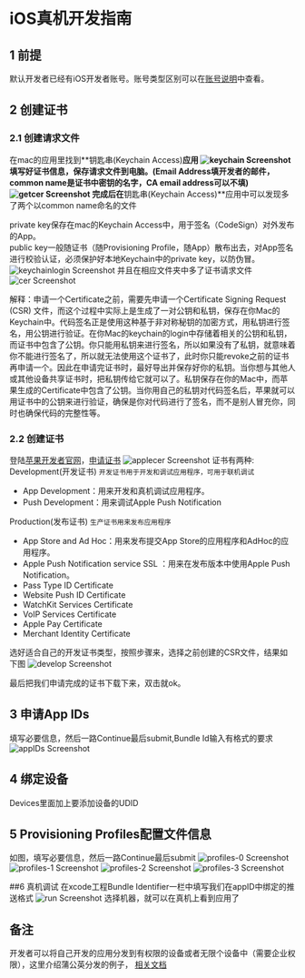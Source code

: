# iOS真机开发指南

## 1 前提

默认开发者已经有iOS开发者账号。账号类型区别可以在[账号说明](https://developer.apple.com/support/compare-memberships/)中查看。

## 2 创建证书
### 2.1 创建请求文件
在mac的应用里找到**钥匙串(Keychain Access)**应用
![keychain Screenshot](./assert/keychain.png)
填写好证书信息，保存请求文件到电脑。(Email Address填开发者的邮件，common name是证书中密钥的名字，CA email address可以不填)
![getcer Screenshot](./assert/getcer.png)
完成后在**钥匙串(Keychain Access)**应用中可以发现多了两个以common name命名的文件

private key保存在mac的Keychain Access中，用于签名（CodeSign）对外发布的App。<br>
public key一般随证书（随Provisioning Profile，随App）散布出去，对App签名进行校验认证，必须保护好本地Keychain中的private key，以防伪冒。
![keychainlogin Screenshot](./assert/keychainlogin.png)
并且在相应文件夹中多了证书请求文件
![cer Screenshot](./assert/cer.png)

解释：申请一个Certificate之前，需要先申请一个Certificate Signing Request (CSR) 文件，而这个过程中实际上是生成了一对公钥和私钥，保存在你Mac的Keychain中。代码签名正是使用这种基于非对称秘钥的加密方式，用私钥进行签名，用公钥进行验证。在你Mac的keychain的login中存储着相关的公钥和私钥，而证书中包含了公钥。你只能用私钥来进行签名，所以如果没有了私钥，就意味着你不能进行签名了，所以就无法使用这个证书了，此时你只能revoke之前的证书再申请一个。因此在申请完证书时，最好导出并保存好你的私钥。当你想与其他人或其他设备共享证书时，把私钥传给它就可以了。私钥保存在你的Mac中，而苹果生成的Certificate中包含了公钥。当你用自己的私钥对代码签名后，苹果就可以用证书中的公钥来进行验证，确保是你对代码进行了签名，而不是别人冒充你，同时也确保代码的完整性等。 
### 2.2 创建证书
登陆[苹果开发者官网](https://developer.apple.com)，[申请证书](https://developer.apple.com/account/ios/certificate/create)
![applecer Screenshot](./assert/applecer.png)
证书有两种: <br>
Development(开发证书)
`开发证书用于开发和调试应用程序，可用于联机调试`

* App Development：用来开发和真机调试应用程序。
* Push Development：用来调试Apple Push Notification

Production(发布证书)
`生产证书用来发布应用程序`

* App Store and Ad Hoc：用来发布提交App Store的应用程序和AdHoc的应用程序。
* Apple Push Notification service SSL ：用来在发布版本中使用Apple Push Notification。
* Pass Type ID Certificate
* Website Push ID Certificate
* WatchKit Services Certificate
* VoIP Services Certificate
* Apple Pay Certificate
* Merchant Identity Certificate

选好适合自己的开发证书类型，按照步骤来，选择之前创建的CSR文件，结果如下图
![develop Screenshot](./assert/develop.png)

最后把我们申请完成的证书下载下来，双击就ok。

## 3 申请App IDs
填写必要信息，然后一路Continue最后submit,Bundle Id输入有格式的要求
![appIDs Screenshot](./assert/appIDs.png)

## 4 绑定设备
Devices里面加上要添加设备的UDID

## 5 Provisioning Profiles配置文件信息
如图，填写必要信息，然后一路Continue最后submit
![profiles-0 Screenshot](./assert/profiles-0.png)
![profiles-1 Screenshot](./assert/profiles-1.png)
![profiles-2 Screenshot](./assert/profiles-2.png)
![profiles-3 Screenshot](./assert/profiles-3.png)

##6 真机调试
在xcode工程Bundle Identifier一栏中填写我们在appID中绑定的推送格式
![run Screenshot](./assert/run.png)
选择机器，就可以在真机上看到应用了

## 备注
开发者可以将自己开发的应用分发到有权限的设备或者无限个设备中（需要企业权限），这里介绍蒲公英分发的例子，
[相关文档](https://www.pgyer.com/doc/view/build_ipa)